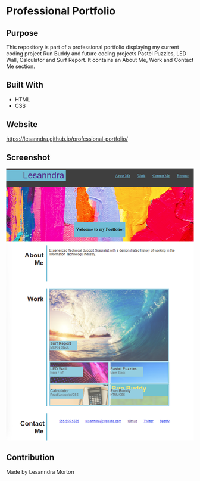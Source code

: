 # Professional Portfolio

## Purpose

This repository is part of a professional portfolio displaying my current coding project Run Buddy and future coding projects Pastel Puzzles, LED Wall, Calculator and Surf Report. It contains an About Me, Work and Contact Me section.


## Built With
* HTML
* CSS

## Website
https://lesanndra.github.io/professional-portfolio/

## Screenshot
![Getting Started](./assets/images/professionalportfoliosnapshot.png)


## Contribution
Made by Lesanndra Morton